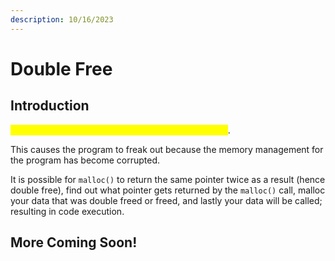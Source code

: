 ```yaml
---
description: 10/16/2023
---
```


# Double Free

## Introduction

<mark style="color:yellow;">This occurs when a pointer or address is freed twice</mark>.

This causes the program to freak out because the memory management for the program has become corrupted.

It is possible for `malloc()` to return the same pointer twice as a result (hence double free), find out what pointer gets returned by the `malloc()` call, malloc your data that was double freed or freed, and lastly your data will be called; resulting in code execution.

## More Coming Soon!
